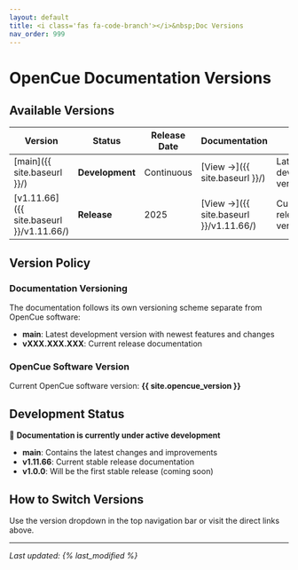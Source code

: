 ```yaml
---
layout: default
title: <i class='fas fa-code-branch'></i>&nbsp;Doc Versions
nav_order: 999
---
```


# OpenCue Documentation Versions

## Available Versions

| Version | Status | Release Date | Documentation | Notes |
|---------|---------|--------------|---------------|-------|
| [main]({{ site.baseurl }}/) | **Development** | Continuous | [View →]({{ site.baseurl }}/) | Latest development version |
| [v1.11.66]({{ site.baseurl }}/v1.11.66/) | **Release** | 2025 | [View →]({{ site.baseurl }}/v1.11.66/) | Current release version |

## Version Policy

### Documentation Versioning
The documentation follows its own versioning scheme separate from OpenCue software:

- **main**: Latest development version with newest features and changes
- **vXXX.XXX.XXX**: Current release documentation

### OpenCue Software Version
Current OpenCue software version: **{{ site.opencue_version }}**

## Development Status

🚧 **Documentation is currently under active development**

- **main**: Contains the latest changes and improvements
- **v1.11.66**: Current stable release documentation
- **v1.0.0**: Will be the first stable release (coming soon)

## How to Switch Versions

Use the version dropdown in the top navigation bar or visit the direct links above.

---

*Last updated: {% last_modified %}*